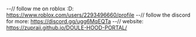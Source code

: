 
--// follow me on roblox :D:  https://www.roblox.com/users/2293496660/profile
--// follow the discord for more: https://discord.gg/ugg6MqEQTa
--// website: https://zupraii.github.io/DOULE-HOOD-PORTAL/
